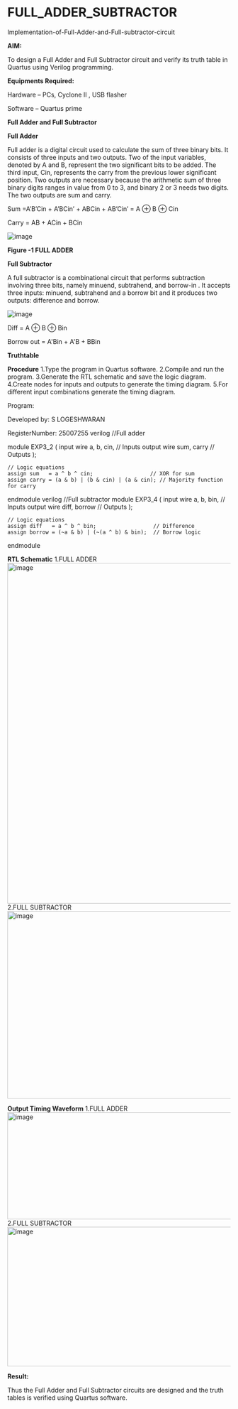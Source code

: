 # FULL_ADDER_SUBTRACTOR

Implementation-of-Full-Adder-and-Full-subtractor-circuit

**AIM:**

To design a Full Adder and Full Subtractor circuit and verify its truth table in Quartus using Verilog programming.

**Equipments Required:**

Hardware – PCs, Cyclone II , USB flasher

Software – Quartus prime

**Full Adder and Full Subtractor**

**Full Adder**

Full adder is a digital circuit used to calculate the sum of three binary bits. It consists of three inputs and two outputs. Two of the input variables, denoted by A and B, represent the two significant bits to be added. The third input, Cin, represents the carry from the previous lower significant position. Two outputs are necessary because the arithmetic sum of three binary digits ranges in value from 0 to 3, and binary 2 or 3 needs two digits. The two outputs are sum and carry.

Sum =A’B’Cin + A’BCin’ + ABCin + AB’Cin’ = A ⊕ B ⊕ Cin 

Carry = AB + ACin + BCin

![image](https://github.com/naavaneetha/FULL_ADDER_SUBTRACTOR/assets/154305477/0f30ba51-5ffb-4198-845f-18e054f675e7)

**Figure -1 FULL ADDER**

**Full Subtractor**

A full subtractor is a combinational circuit that performs subtraction involving three bits, namely minuend, subtrahend, and borrow-in . It accepts three inputs: minuend, subtrahend and a borrow bit and it produces two outputs: difference and borrow.

![image](https://github.com/naavaneetha/FULL_ADDER_SUBTRACTOR/assets/154305477/02b24f51-ab51-4304-9ad6-7b81ffc1ead5)

Diff = A ⊕ B ⊕ Bin 

Borrow out = A'Bin + A'B + BBin

**Truthtable**

**Procedure**
1.Type the program in Quartus software.
2.Compile and run the program.
3.Generate the RTL schematic and save the logic diagram.
4.Create nodes for inputs and outputs to generate the timing diagram.
5.For different input combinations generate the timing diagram.

Program:

Developed by: S LOGESHWARAN

RegisterNumber: 25007255
verilog
//Full adder

module EXP3_2 (
    input  wire a, b, cin,   // Inputs
    output wire sum, carry   // Outputs
);

    // Logic equations
    assign sum   = a ^ b ^ cin;                  // XOR for sum
    assign carry = (a & b) | (b & cin) | (a & cin); // Majority function for carry

endmodule
verilog
//Full subtractor
module EXP3_4 (
    input  wire a, b, bin,       // Inputs
    output wire diff, borrow     // Outputs
);

    // Logic equations
    assign diff   = a ^ b ^ bin;                  // Difference
    assign borrow = (~a & b) | (~(a ^ b) & bin);  // Borrow logic

endmodule

**RTL Schematic**
1.FULL ADDER
<img width="1016" height="767" alt="image" src="https://github.com/user-attachments/assets/6157aea5-3859-40bd-977c-0a8eef4a9732" />
2.FULL SUBTRACTOR
<img width="1020" height="422" alt="image" src="https://github.com/user-attachments/assets/b0069d54-051b-4d96-b1b1-56d8efbebc66" />

**Output Timing Waveform**
1.FULL ADDER
<img width="1318" height="241" alt="image" src="https://github.com/user-attachments/assets/78dfc4e5-b344-4c2f-8d11-cbd4db95ffd1" />
2.FULL SUBTRACTOR
<img width="1316" height="314" alt="image" src="https://github.com/user-attachments/assets/403b28ad-b749-45d5-b46b-4709ab1cc69a" />

**Result:**

Thus the Full Adder and Full Subtractor circuits are designed and the truth tables is verified using Quartus software.



